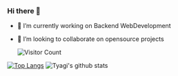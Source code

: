 ### Hi there 👋


- 🔭 I’m currently working on Backend WebDevelopment

- 👯 I’m looking to collaborate on opensource projects

                                             
     ![Visitor Count](https://profile-counter.glitch.me/{ShivamTyagi12345}/count.svg)


[![Top Langs](https://github-readme-stats.vercel.app/api/top-langs/?username=ShivamTyagi12345)](https://github.com/anuraghazra/github-readme-stats)  ![Tyagi's github stats](https://github-readme-stats.vercel.app/api?username=ShivamTyagi12345)



